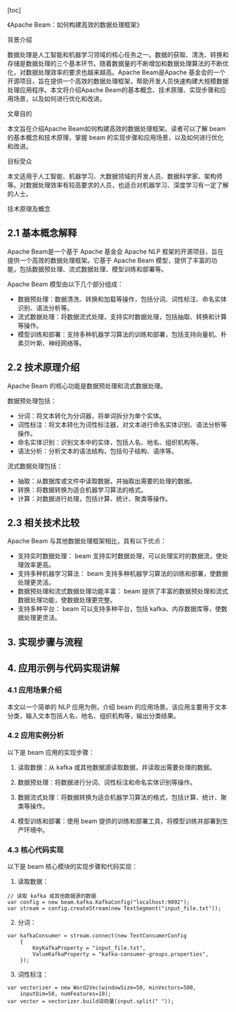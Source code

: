 
[toc]                    
                
                
《Apache Beam：如何构建高效的数据处理框架》

背景介绍

数据处理是人工智能和机器学习领域的核心任务之一。数据的获取、清洗、转换和存储是数据处理的三个基本环节。随着数据量的不断增加和数据处理算法的不断优化，对数据处理效率的要求也越来越高。Apache Beam是Apache 基金会的一个开源项目，旨在提供一个高效的数据处理框架，帮助开发人员快速构建大规模数据处理应用程序。本文将介绍Apache Beam的基本概念、技术原理、实现步骤和应用场景，以及如何进行优化和改进。

文章目的

本文旨在介绍Apache Beam如何构建高效的数据处理框架。读者可以了解 beam 的基本概念和技术原理，掌握 beam 的实现步骤和应用场景，以及如何进行优化和改进。

目标受众

本文适用于人工智能、机器学习、大数据领域的开发人员、数据科学家、架构师等。对数据处理效率有较高要求的人员，也适合对机器学习、深度学习有一定了解的人士。

技术原理及概念

## 2.1 基本概念解释

Apache Beam是一个基于 Apache 基金会 Apache NLP 框架的开源项目，旨在提供一个高效的数据处理框架。它基于 Apache Beam 模型，提供了丰富的功能，包括数据预处理、流式数据处理、模型训练和部署等。

Apache Beam 模型由以下几个部分组成：

- 数据预处理：数据清洗、转换和加载等操作，包括分词、词性标注、命名实体识别、语法分析等。
- 流式数据处理：将数据流式处理，支持实时数据处理，包括抽取、转换和计算等操作。
- 模型训练和部署：支持多种机器学习算法的训练和部署，包括支持向量机、朴素贝叶斯、神经网络等。

## 2.2 技术原理介绍

Apache Beam 的核心功能是数据预处理和流式数据处理。

数据预处理包括：

- 分词：将文本转化为分词器，将单词拆分为单个实体。
- 词性标注：将文本转化为词性标注器，对文本进行命名实体识别、语法分析等操作。
- 命名实体识别：识别文本中的实体，包括人名、地名、组织机构等。
- 语法分析：分析文本的语法结构，包括句子结构、语序等。

流式数据处理包括：

- 抽取：从数据库或文件中读取数据，并抽取出需要的处理的数据。
- 转换：将数据转换为适合机器学习算法的格式。
- 计算：对数据进行处理，包括计算、统计、聚类等操作。

## 2.3 相关技术比较

Apache Beam 与其他数据处理框架相比，具有以下优点：

- 支持实时数据处理： beam 支持实时数据处理，可以处理实时的数据流，使处理效率更高。
- 支持多种机器学习算法： beam 支持多种机器学习算法的训练和部署，使数据处理更灵活。
- 数据预处理和流式数据处理功能丰富： beam 提供了丰富的数据预处理和流式数据处理功能，使数据处理更完整。
- 支持多种平台： beam 可以支持多种平台，包括 kafka、内存数据库等，使数据处理更灵活。

## 3. 实现步骤与流程

## 4. 应用示例与代码实现讲解

### 4.1 应用场景介绍

本文以一个简单的 NLP 应用为例，介绍 beam 的应用场景。该应用主要用于文本分类，输入文本包括人名、地名、组织机构等，输出分类结果。

### 4.2 应用实例分析

以下是 beam 应用的实现步骤：

1. 读取数据：从 kafka 或其他数据源读取数据，并读取出需要处理的数据。

2. 数据预处理：将数据进行分词、词性标注和命名实体识别等操作。

3. 数据流式处理：将数据转换为适合机器学习算法的格式，包括计算、统计、聚类等操作。

4. 模型训练和部署：使用 beam 提供的训练和部署工具，将模型训练并部署到生产环境中。

### 4.3 核心代码实现

以下是 beam 核心模块的实现步骤和代码实现：

1. 读取数据：

```
// 读取 kafka 或其他数据源的数据
var config = new beam.kafka.KafkaConfig("localhost:9092");
var stream = config.createStream(new TextSegment("input_file.txt"));
```

2. 分词：

```
var kafkaConsumer = stream.connect(new TextConsumerConfig
    {
        KeyKafkaProperty = "input_file.txt",
        ValueKafkaProperty = "kafka-consumer-groups.properties",
    });
```

3. 词性标注：

```
var vectorizer = new Word2Vec(windowSize=50, minVectors=500,
    inputDim=50, numFeatures=10);
var vector = vectorizer.build词向量(input.split(" "));
```

